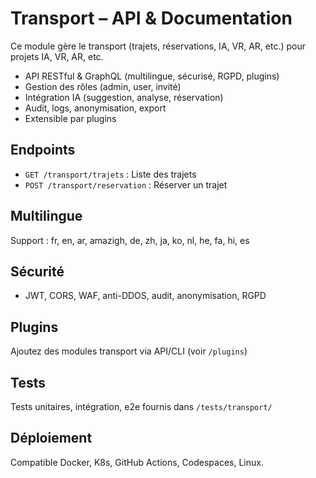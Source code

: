 # Transport – API & Documentation

Ce module gère le transport (trajets, réservations, IA, VR, AR, etc.) pour projets IA, VR, AR, etc.

- API RESTful & GraphQL (multilingue, sécurisé, RGPD, plugins)
- Gestion des rôles (admin, user, invité)
- Intégration IA (suggestion, analyse, réservation)
- Audit, logs, anonymisation, export
- Extensible par plugins

## Endpoints
- `GET /transport/trajets` : Liste des trajets
- `POST /transport/reservation` : Réserver un trajet

## Multilingue
Support : fr, en, ar, amazigh, de, zh, ja, ko, nl, he, fa, hi, es

## Sécurité
- JWT, CORS, WAF, anti-DDOS, audit, anonymisation, RGPD

## Plugins
Ajoutez des modules transport via API/CLI (voir `/plugins`)

## Tests
Tests unitaires, intégration, e2e fournis dans `/tests/transport/`

## Déploiement
Compatible Docker, K8s, GitHub Actions, Codespaces, Linux.
